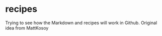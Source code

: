 recipes
=======

Trying to see how the Markdown and recipes will work in Github. Original idea from MattKosoy
